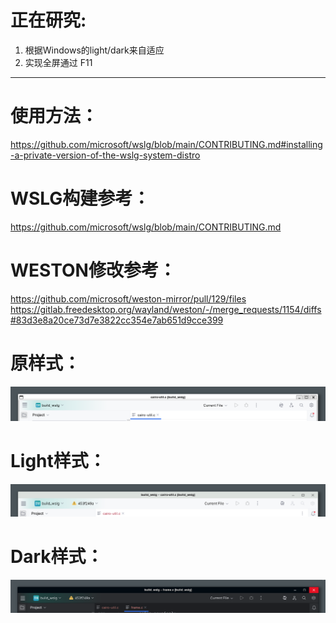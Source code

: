 # 正在研究:
1. 根据Windows的light/dark来自适应
2. 实现全屏通过 F11

---
# 使用方法：
https://github.com/microsoft/wslg/blob/main/CONTRIBUTING.md#installing-a-private-version-of-the-wslg-system-distro

# WSLG构建参考：
https://github.com/microsoft/wslg/blob/main/CONTRIBUTING.md

# WESTON修改参考：
https://github.com/microsoft/weston-mirror/pull/129/files
https://gitlab.freedesktop.org/wayland/weston/-/merge_requests/1154/diffs#83d3e8a20ce73d7e3822cc354e7ab651d9cce399

# 原样式：
![原样式](https://github.com/qq1038765585/wslg_title_bar_beautify/blob/main/normal.png "原样式")

# Light样式：
![Light样式](https://github.com/qq1038765585/wslg_title_bar_beautify/blob/main/light.png "Light样式")

# Dark样式：
![Dark样式](https://github.com/qq1038765585/wslg_title_bar_beautify/blob/main/dark.png "Dark样式")
